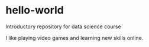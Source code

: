 # hello-world
Introductory repository for data science course

I like playing video games and learning new skills online.
